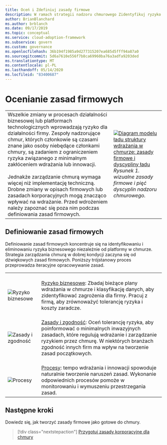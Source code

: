 ```yaml
---
title: Oceń i Zdefiniuj zasady firmowe
description: W ramach strategii nadzoru chmurowego Zidentyfikuj ryzyko biznesowe, tolerancję ryzyka i zasady i zgodność z zasadami firmy.
author: BrianBlanchard
ms.author: brblanch
ms.date: 09/17/2019
ms.topic: conceptual
ms.service: cloud-adoption-framework
ms.subservice: govern
ms.custom: governance
ms.openlocfilehash: 36b194f1985a9d277315207ea685d5fff94a87a0
ms.sourcegitcommit: 5d6a7610e556f7b8ca69960ba76a3adfa9203ded
ms.translationtype: MT
ms.contentlocale: pl-PL
ms.lasthandoff: 05/14/2020
ms.locfileid: "83400687"
---
```

# <a name="evaluate-corporate-policy"></a>Ocenianie zasad firmowych

<!-- markdownlint-disable MD033 -->

| | |
|---|---|
| Wszelkie zmiany w procesach działalności biznesowej lub platformach technologicznych wprowadzają ryzyko dla działalności firmy. Zespoły nadzorujące chmur, których członkowie są czasami znane jako osoby niebędące członkami chmury, są zadaniem z ograniczeniem ryzyka związanego z minimalnym zakłóceniem wdrażania lub innowacji. <br><br> Jednakże zarządzanie chmurą wymaga więcej niż implementację techniczną. Drobne zmiany w opisach firmowych lub zasadach korporacyjnych mogą znacząco wpływać na wdrażanie. Przed wdrożeniem należy zapoznać się poza nim podczas definiowania zasad firmowych. | [![Diagram modelu ładu struktury wdrażania w chmurze: zasady firmowe i dyscypliny ładu](../_images/operational-transformation-govern-thumbnail.png)](../_images/operational-transformation-govern-large.png#lightbox) <br> _Rysunek 1. wizualne zasady firmowe i pięć dyscyplin nadzoru chmurowego._ |

<!-- markdownlint-enable MD033 -->

## <a name="define-corporate-policy"></a>Definiowanie zasad firmowych

Definiowanie zasad firmowych koncentruje się na identyfikowaniu i eliminowaniu ryzyka biznesowego niezależnie od platformy w chmurze. Strategia zarządzania chmurą w dobrej kondycji zaczyna się od dźwiękowych zasad firmowych. Poniższy trójstanowy proces przeprowadza iteracyjne opracowywanie zasad.

<!-- markdownlint-disable MD033 -->

| | |
|---|---|
| <br> ![Ryzyko biznesowe](../_images/govern/business-risk.png) | <br> [Ryzyko biznesowe](./policy-compliance/business-risk.md): Zbadaj bieżące plany wdrażania w chmurze i klasyfikację danych, aby zidentyfikować zagrożenia dla firmy. Pracuj z firmą, aby zrównoważyć tolerancję ryzyka i koszty zaradcze. |
| <br> ![Zasady i zgodność](../_images/govern/corporate-policy.png) | <br> [Zasady i zgodność](./policy-compliance/policy-definition.md): Oceń tolerancję ryzyka, aby poinformować o minimalnych inwazyjnych zasadach, które regulują wdrażanie i zarządzanie ryzykiem przez chmurę. W niektórych branżach zgodność innych firm ma wpływ na tworzenie zasad początkowych. |
| <br> ![Procesy](../_images/govern/enforcement.png) | <br> [Procesy](./policy-compliance/processes.md): tempo wdrażania i innowacji spowoduje naturalnie tworzenie naruszeń zasad. Wykonanie odpowiednich procesów pomoże w monitorowaniu i wymuszeniu przestrzegania zasad. |

<!-- markdownlint-enable MD033 -->

## <a name="next-steps"></a>Następne kroki

Dowiedz się, jak tworzyć zasady firmowe jako gotowe do chmury.

> [!div class="nextstepaction"]
> [Przygotuj zasady korporacyjne dla chmury](./policy-compliance/index.md)
